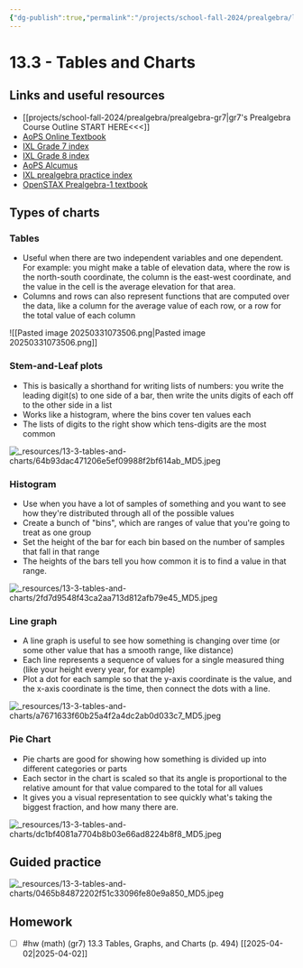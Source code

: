 ```yaml
---
{"dg-publish":true,"permalink":"/projects/school-fall-2024/prealgebra/lessons/13-3-tables-and-charts/"}
---
```



#  13.3 - Tables and Charts

## Links and useful resources 

- [[projects/school-fall-2024/prealgebra/prealgebra-gr7\|gr7's Prealgebra Course Outline START HERE<<<]]
- [AoPS Online Textbook](https://artofproblemsolving.com/ebooks/prealgebra-ebook/c0toc)
- [IXL Grade 7 index](https://www.ixl.com/math/grade-7)
- [IXL Grade 8 index](https://www.ixl.com/math/grade-8)
- [AoPS Alcumus](https://artofproblemsolving.com/teacher/students)
- [IXL prealgebra practice index](https://www.ixl.com/math/grade-7)
- [OpenSTAX Prealgebra-1 textbook](https://openstax.org/books/prealgebra-2e/pages/1-introduction)


## Types of charts

### Tables

- Useful when there are two independent variables and one dependent. For example: you might make a table of elevation data, where the row is the north-south coordinate, the column is the east-west coordinate, and the value in the cell is the average elevation for that area.
- Columns and rows can also represent functions that are computed over the data, like a column for the average value of each row, or a row for the total value of each column

![[Pasted image 20250331073506.png\|Pasted image 20250331073506.png]]

### Stem-and-Leaf plots

- This is basically a shorthand for writing lists of numbers: you write the leading digit(s) to one side of a bar, then write the units digits of each off to the other side in a list
- Works like a histogram, where the bins cover ten values each
- The lists of digits to the right show which tens-digits are the most common

![_resources/13-3-tables-and-charts/64b93dac471206e5ef09988f2bf614ab_MD5.jpeg](/img/user/projects/school-fall-2024/prealgebra/lessons/_resources/13-3-tables-and-charts/64b93dac471206e5ef09988f2bf614ab_MD5.jpeg)


### Histogram

- Use when you have a lot of samples of something and you want to see how they're distributed through all of the possible values
- Create a bunch of "bins", which are ranges of value that you're going to treat as one group
- Set the height of the bar for each bin based on the number of samples that fall in that range
- The heights of the bars tell you how common it is to find a value in that range.

![_resources/13-3-tables-and-charts/2fd7d9548f43ca2aa713d812afb79e45_MD5.jpeg](/img/user/projects/school-fall-2024/prealgebra/lessons/_resources/13-3-tables-and-charts/2fd7d9548f43ca2aa713d812afb79e45_MD5.jpeg)


### Line graph

- A line graph is useful to see how something is changing over time (or some other value that has a smooth range, like distance)
- Each line represents a sequence of values for a single measured thing (like your height every year, for example)
- Plot a dot for each sample so that the y-axis coordinate is the value, and the x-axis coordinate is the time, then connect the dots with a line.

![_resources/13-3-tables-and-charts/a7671633f60b25a4f2a4dc2ab0d033c7_MD5.jpeg](/img/user/projects/school-fall-2024/prealgebra/lessons/_resources/13-3-tables-and-charts/a7671633f60b25a4f2a4dc2ab0d033c7_MD5.jpeg)

### Pie Chart

- Pie charts are good for showing how something is divided up into different categories or parts
- Each sector in the chart is scaled so that its angle is proportional to the relative amount for that value compared to the total for all values
- It gives you a visual representation to see quickly what's taking the biggest fraction, and how many there are.

![_resources/13-3-tables-and-charts/dc1bf4081a7704b8b03e66ad8224b8f8_MD5.jpeg](/img/user/projects/school-fall-2024/prealgebra/lessons/_resources/13-3-tables-and-charts/dc1bf4081a7704b8b03e66ad8224b8f8_MD5.jpeg)


## Guided practice


![_resources/13-3-tables-and-charts/0465b84872202f51c33096fe80e9a850_MD5.jpeg](/img/user/projects/school-fall-2024/prealgebra/lessons/_resources/13-3-tables-and-charts/0465b84872202f51c33096fe80e9a850_MD5.jpeg)


## Homework


- [ ] #hw (math) (gr7) 13.3 Tables, Graphs, and Charts (p. 494) [[2025-04-02\|2025-04-02]] 
